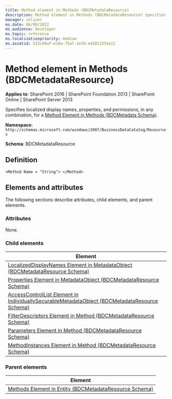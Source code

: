 ```yaml
---
title: Method element in Methods (BDCMetadataResource)
description: Method element in Methods (BDCMetadataResource) specifies localized display names, properties, and permissions for a Method Element in Methods (BDCMetadata Schema).
manager: soliver
ms.date: 06/09/2022
ms.audience: Developer
ms.topic: reference
ms.localizationpriority: medium
ms.assetid: 533c94af-e18a-75af-1ef8-e42811534a12
---
```


# Method element in Methods (BDCMetadataResource)

**Applies to**: SharePoint 2016 | SharePoint Foundation 2013 | SharePoint Online | SharePoint Server 2013

Specifies localized display names, properties, and permissions, in any combination, for a [Method Element in Methods (BDCMetadata Schema)](method-element-in-methods-bdcmetadata-schema.md).

**Namespace**: `http://schemas.microsoft.com/windows/2007/BusinessDataCatalog/Resources`

**Schema**: BDCMetadataResource

## Definition
```
<Method Name = "String"> </Method>
```

## Elements and attributes

The following sections describe attributes, child elements, and parent elements.

### Attributes

None.

### Child elements

|Element|
|-------|
|[LocalizedDisplayNames Element in MetadataObject (BDCMetadataResource Schema)](localizeddisplaynames-element-in-metadataobject-bdcmetadataresource-schema.md)|
|[Properties Element in MetadataObject (BDCMetadataResource Schema)](properties-element-in-metadataobject-bdcmetadataresource-schema.md)|
|[AccessControlList Element in IndividuallySecurableMetadataObject (BDCMetadataResource Schema)](accesscontrollist-element-in-individuallysecurablemetadataobject-bdcmetadatareso.md)|
|[FilterDescriptors Element in Method (BDCMetadataResource Schema)](filterdescriptors-element-in-method-bdcmetadataresource-schema.md)|
|[Parameters Element in Method (BDCMetadataResource Schema)](parameters-element-in-method-bdcmetadataresource-schema.md)|
|[MethodInstances Element in Method (BDCMetadataResource Schema)](methodinstances-element-in-method-bdcmetadataresource-schema.md)|

### Parent elements

|Element|
|-------|
|[Methods Element in Entity (BDCMetadataResource Schema)](methods-element-in-entity-bdcmetadataresource-schema.md)|
